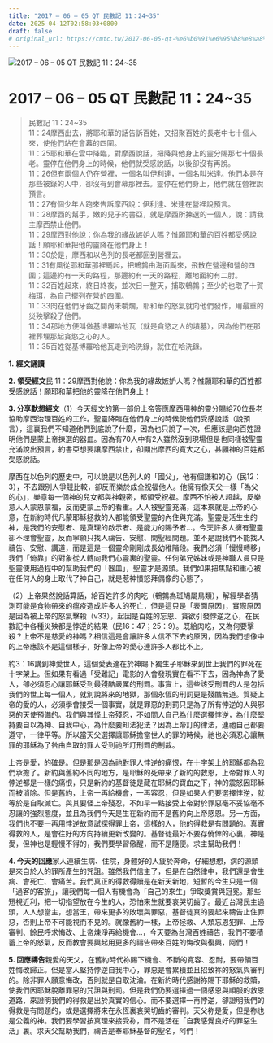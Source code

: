 ```yaml
---
title: "2017 – 06 – 05 QT 民數記 11：24~35"
date: 2025-04-12T02:58:03+0800
draft: false
# original_url: https://cmtc.tw/2017-06-05-qt-%e6%b0%91%e6%95%b8%e8%a8%98-11%ef%bc%9a2435
---
```


![2017 – 06 – 05 QT 民數記 11：24~35](/images/qt.jpg   "2017 – 06 – 05 QT 民數記 11：24~35")

# 2017 – 06 – 05 QT 民數記 11：24~35

> 民數記 11：24~35  
> 11：24摩西出去，將耶和華的話告訴百姓，又招聚百姓的長老中七十個人來，使他們站在會幕的四圍。  
> 11：25耶和華在雲中降臨，對摩西說話，把降與他身上的靈分賜那七十個長老。靈停在他們身上的時候，他們就受感說話，以後卻沒有再說。  
> 11：26但有兩個人仍在營裡，一個名叫伊利達，一個名叫米達。他們本是在那些被錄的人中，卻沒有到會幕那裡去。靈停在他們身上，他們就在營裡說預言。  
> 11：27有個少年人跑來告訴摩西說：伊利達、米達在營裡說預言。  
> 11：28摩西的幫手，嫩的兒子約書亞，就是摩西所揀選的一個人，說：請我主摩西禁止他們。  
> 11：29摩西對他說：你為我的緣故嫉妒人嗎？惟願耶和華的百姓都受感說話！願耶和華把他的靈降在他們身上！  
> 11：30於是，摩西和以色列的長老都回到營裡去。  
> 11：31有風從耶和華那裡颳起，把鵪鶉由海面颳來，飛散在營邊和營的四圍；這邊約有一天的路程，那邊約有一天的路程，離地面約有二肘。  
> 11：32百姓起來，終日終夜，並次日一整天，捕取鵪鶉；至少的也取了十賀梅珥，為自己擺列在營的四圍。  
> 11：33肉在他們牙齒之間尚未嚼爛，耶和華的怒氣就向他們發作，用最重的災殃擊殺了他們。  
> 11：34那地方便叫做基博羅哈他瓦（就是貪慾之人的墳墓），因為他們在那裡葬埋那起貪慾之心的人。  
> 11：35百姓從基博羅哈他瓦走到哈洗錄，就住在哈洗錄。

**1.** **經文誦讀**

**2.** **領受經文**民 11：29摩西對他說：你為我的緣故嫉妒人嗎？惟願耶和華的百姓都受感說話！願耶和華把他的靈降在他們身上！

**3. 分享默想經文**（1）今天經文的第一部份上帝答應摩西用神的靈分賜給70位長老協助摩西治理百姓的工作。聖靈降臨在他們身上的時候使他們受感說話（說預言），這裏我們不知道他們到底說了什麼，因為也只說了一次，但應該是向百姓證明他們是蒙上帝揀選的器皿。因為有70人中有2人雖然沒到現場但是也同樣被聖靈充滿說出預言，約書亞想要讓摩西禁止，卻顯出摩西的寬大之心，甚願神的百姓都受感說話。

摩西在以色列的歷史中，可以說是以色列人的「國父」，他有個謙和的心（民12：3），不去跟別人爭競比較，卻反而樂於成全祝福他人。他擁有像天父一樣「為父的心」，樂意每一個神的兒女都與神親密，都領受祝福。摩西不怕被人超越，反樂意人人蒙恩蒙福，反而更蒙上帝的看重。人人被聖靈充滿，這本來就是上帝的心意，在新約時代凡蒙耶穌拯救的人都能領受聖靈的內住與充滿。聖靈是活生生的神，是我們的安慰者、是真理的啟示者、是能力的賜予者…。今天許多人擁有聖靈卻不理會聖靈，反而寧願只找人禱告、安慰、問聖經問題。並不是說我們不能找人禱告、安慰、講道，而是這是一個靈命剛剛成長幼稚階段。我們必須「慢慢轉移」我們「倚靠」的對象從人轉向我們心靈裏的聖靈。任何弟兄姊妹或是神職人員只是聖靈使用過程中的幫助我們的「器皿」，聖靈才是源頭。我們如果把焦點和重心被在任何人的身上取代了神自己，就是惹神憤怒拜偶像的心態了。

（2）上帝果然說話算話，給百姓許多的肉吃（鵪鶉為斑鳩屬鳥類），解經學者猜測可能是食物帶來的瘟疫造成許多人的死亡，但是這只是「表面原因」，實際原因是因為被上帝的怒氣擊殺（v33），起因是百姓的忘恩、貪欲引發悖逆之心，在民數記中各種災殃都是悖逆的結果（民16：47；25：9）。既給肉吃，又為何要擊殺？上帝不是慈愛的神嗎？相信這是會讓許多人信不下去的原因，因為我們想像中的上帝應該不是這個樣子，好像上帝的愛心連許多人都比不上。

約3：16講到神愛世人，這個愛表達在於神賜下獨生子耶穌來到世上我們的罪死在十字架上。但如果有看過「受難記」電影的人會發現實在看不下去，因為神為了愛人，卻必須忍心讓耶穌受到最殘酷嚴厲的刑罰。事實上，這些該受刑罰的人是包括我們的世上每一個人，就別說將來的地獄，那個永恆的刑罰更是殘酷無道。質疑上帝的愛的人，必須學會接受一個事實，就是罪惡的刑罰只是為了所有悖逆的人與邪惡的天使預備的。我們與其怪上帝殘忍，不如問人自己為什麼選擇悖逆，為什麼堅持要自以為神、自我中心，為什麼要知法犯法？因為上帝訂的律法，連祂自己都要遵守，一律平等。所以當天父選擇讓耶穌擔當世人的罪的時候，祂也必須忍心讓無罪的耶穌為了咎由自取的罪人受到祂所訂刑罰的制裁。

上帝是愛，的確是。但是那是因為祂對罪人悖逆的痛恨，在十字架上的耶穌都為我們承擔了。新約與舊約不同的地方，是耶穌的死帶來了新約的救恩，上帝對罪人的悖逆都是一樣的痛恨，只是新約的基督徒是藏在耶穌的寶血之下，神的震怒因耶穌而被消除。但是舊約，上帝一再給機會，一再容忍，但是如果人仍要選擇悖逆，就等於是自取滅亡。與其要怪上帝殘忍，不如早一點接受上帝對於罪惡毫不妥協毫不忍讓的強烈態度，並且為我們今天是生在新約而不是舊約向上帝感恩。另一方面，我們也不要一再用悖逆故意試探得罪上帝，這樣的人，他的得救是有問題的。真實得救的人，是會往好的方向持續更新改變的。基督徒最好不要存僥倖的心裏，神是愛，但神也是輕慢不得的，我們要學習儆醒，而不是隨便。求主幫助我們！

**4. 今天的回應**家人連續生病、住院，身體好的人疲於奔命，仔細想想，病的源頭是來自於人的罪所產生的咒詛。雖然我們信主了，但是在自然律中，我們還是會生病、會死亡、會痛苦。我們真正的得救得贖是在新天新地，短暫的今生只是一個「過客的客旅」，讓我們每一個人有機會為「自己的來生」爭取獎賞與冠冕。那些短視近利，把一切指望放在今生的人，恐怕來生就要哀哭切齒了。最近台灣民主過頭，人人想當主，想當王，帶來更多的敗壞與罪惡，基督徒真的要起來禱告止住罪惡，否則上帝不可能視而不見的。就像舊約一樣，上帝拯救、人類忘恩犯罪、上帝審判、餘民呼求悔改、上帝煉淨再給機會…，今天要為台灣百姓禱告，我們不要積蓄上帝的怒氣，反而教會要興起用更多的禱告帶來百姓的悔改與復興，阿們！

**5. 回應禱告**親愛的天父，在舊約時代祢賜下機會、不斷的寬容、忍耐，要帶領百姓悔改歸正。但是當人堅持悖逆自我中心，罪惡是會累積並且招致祢的怒氣與審判的。除非罪人願意悔改，否則就是自取沈淪。在新約時代感謝祢賜下耶穌的救贖，使我們因耶穌脫離罪惡的咒詛與刑罰。但是我們仍要選擇過一個感恩與順服的救恩道路，來證明我們的得救是出於真實的信心。而不要選擇一再悖逆，卻證明我們的得救是有問題的，或是選擇將來在永恆裏哀哭切齒的審判。天父祢是愛，但是祢也是公義的神。我們要學習按真理來接受祢，而不是活在「自我感覺良好的罪惡生活」裏。求天父幫助我們，禱告是奉耶穌基督的聖名，阿們！